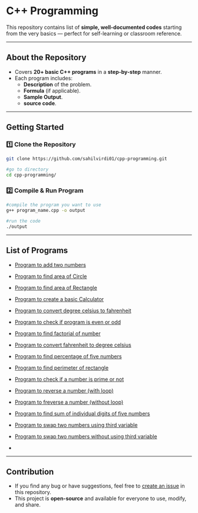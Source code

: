 #  C++ Programming

This repository contains list of **simple, well-documented codes** starting from the very basics — perfect for self-learning or classroom reference.

---

## About the Repository
- Covers **20+ basic C++ programs** in a **step-by-step** manner.
- Each program includes:
  - **Description** of the problem.
  - **Formula** (if applicable).
  - **Sample Output**.
  - **source code**.

---

## Getting Started

### 1️⃣ Clone the Repository
```bash
git clone https://github.com/sahilvirdi01/cpp-programming.git

#go to directory
cd cpp-programming/
```
### 2️⃣ Compile & Run Program

```bash
#compile the program you want to use
g++ program_name.cpp -o output

#run the code
./output
```
---

## List of Programs
- [Program to add two numbers](codes/add-two-numbers.cpp)
- [Program to find area of Circle](codes/area-of-circle.cpp)
- [Program to find area of Rectangle](codes/area-of-ractangle.cpp)
- [Program to create a basic Calculator](codes/calculator.cpp)
- [Program to convert degree celsius to fahrenheit](codes/celsius-to-fahrenheit.cpp)
- [Program to check if program is even or odd](codes/even-or-odd.cpp)
- [Program to find factorial of number](codes/factorial-of-number.cpp)
- [Program to convert fahrenheit to degree celsius](codes/fahrenheit-to-celsius.cpp)
- [Program to find percentage of five numbers](codes/percentage-of-five-num.cpp)
- [Program to find perimeter of rectangle](codes/perimeter-of-rectangle.cpp)
- [Program to check if a number is prime or not](codes/prime-number-or-not.cpp)
- [Program to reverse a number (with loop)](codes/reverse-number-with-loop.cpp)
- [Program to freverse a number (without loop)](codes/preverse-number-without-loop.cpp)

- [Program to find sum of individual digits of five numbers](codes/sum-of-digits-of-five-digits-num.cpp)
- [Program to swap two numbers using third variable](cpdes/swap-two-numbers-using-variable.cpp)
- [Program to swap two numbers without using third variable](codes/swap-two-numbers-without-third-variable.cpp)
- []()

---

## Contribution
- If you find any bug or have suggestions, feel free to [create an issue](../../issues) in this repository.
- This project is **open-source** and available for everyone to use, modify, and share.

















